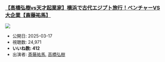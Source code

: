 ### [【高橋弘樹vs天才起業家】横浜で古代エジプト旅行！ベンチャーVS大企業【斎藤祐馬】](https://www.youtube.com/watch?v=dttHtJNTUFs)
[![](https://img.youtube.com/vi/dttHtJNTUFs/sddefault.jpg)](https://www.youtube.com/watch?v=dttHtJNTUFs)
-   公開日: 2025-03-17
-   視聴数: 24,971
-   **いいね数: 412**
-   出演者: [斎藤祐馬](/rehacq_fan/people/斎藤祐馬 "wikilink"), [高橋弘樹](/rehacq_fan/people/高橋弘樹 "wikilink")
